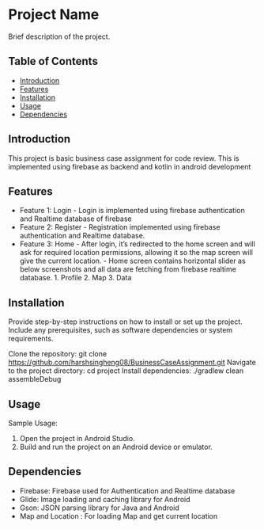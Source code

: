 # Project Name

Brief description of the project.

## Table of Contents

- [Introduction](#introduction)
- [Features](#features)
- [Installation](#installation)
- [Usage](#usage)
- [Dependencies](#dependencies)

## Introduction

This project is basic business case assignment for code review. This is implemented using firebase as backend and kotlin in android development

## Features

- Feature 1: Login 
             - Login is implemented using firebase authentication and Realtime database of firebase
- Feature 2: Register
           - Registration implemented using firebase authentication and Realtime database.
- Feature 3: Home
          - After login, it’s redirected to the home screen and will ask for required location permissions, allowing it so the map screen will give the current location.
         -  Home screen contains horizontal slider as below screenshots and all data are fetching from firebase realtime database.
            1. Profile
            2. Map
            3. Data

## Installation

Provide step-by-step instructions on how to install or set up the project. Include any prerequisites, such as software dependencies or system requirements.

Clone the repository: git clone https://github.com/harshsingheng08/BusinessCaseAssignment.git
Navigate to the project directory: cd project
Install dependencies: ./gradlew clean assembleDebug

## Usage
Sample Usage:
1. Open the project in Android Studio.
2. Build and run the project on an Android device or emulator.

## Dependencies
- Firebase: Firebase used for Authentication and Realtime database
- Glide: Image loading and caching library for Android
- Gson: JSON parsing library for Java and Android
- Map and Location : For loading Map and get current location
